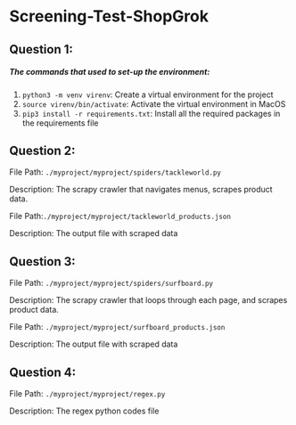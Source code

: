 # Screening-Test-ShopGrok

## Question 1: 
<h5>The commands that used to set-up the environment:</h5>

1. `python3 -m venv virenv`: Create a virtual environment for the project
2. `source virenv/bin/activate`: Activate the virtual environment in MacOS 
3. `pip3 install -r requirements.txt`: Install all the required packages in the requirements file

## Question 2: 

File Path: `./myproject/myproject/spiders/tackleworld.py`

Description: The scrapy crawler that navigates menus, scrapes product data.

File Path:`./myproject/myproject/tackleworld_products.json`

Description: The output file with scraped data

## Question 3: 
File Path: `./myproject/myproject/spiders/surfboard.py`

Description: The scrapy crawler that loops through each page, and scrapes product data.

File Path: `./myproject/myproject/surfboard_products.json`

Description: The output file with scraped data

## Question 4: 
File Path: `./myproject/myproject/regex.py`

Description: The regex python codes file




